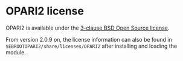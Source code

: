 # OPARI2 license

OPARI2 is available under the [3-clause BSD Open Source license](https://opensource.org/license/bsd-3-clause).

From version 2.0.9 on, the license information can also be found in
`$EBROOTOPARI2/share/licenses/OPARI2` after installing and loading the module.
